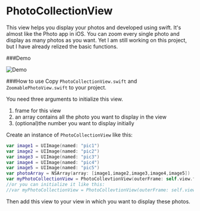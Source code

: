 # PhotoCollectionView

This view helps you display your photos and developed using swift. It's almost like the Photo app in iOS. You can zoom every single photo and display as many photos as you want. Yet I am still working on this project, but I have already relized the basic functions.

###Demo

![Demo](https://github.com/windmemory/PhotoCollectionView/blob/master/Demo/PhotoCollectionViewDemo.gif)

###How to use
Copy `PhotoCollectionView.swift` and `ZoomablePhotoView.swift` to your project.

You need three arguments to initialize this view. 

1. frame for this view
2. an array contains all the photo you want to display in the view
3. (optional)the number you want to  display initially

Create an instance of `PhotoCollectionView` like this:

```swift
var image1 = UIImage(named: "pic1")
var image2 = UIImage(named: "pic2")
var image3 = UIImage(named: "pic3")
var image4 = UIImage(named: "pic4")
var image5 = UIImage(named: "pic5")
var photoArray = NSArray(array: [image1,image2,image3,image4,image5])
var myPhotoCollectionView = PhotoCollevtionView(outerFrame: self.view.frame, photoArray: array)
//or you can initialize it like this:
//var myPhotoCollectionView = PhotoCollevtionView(outerFrame: self.view.frame, photoArray: array, currentNumber: 3)
```

Then add this view to your view in which you want to display these photos.


